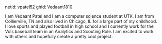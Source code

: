 netid: vpatel52
ghid: Vedaant1810

I am Vedaant Patel and I am a computer science student at UTK. I am from Collierville, TN and also lived in Chicago, IL for a large part of my childhood.
I love sports and played football in high school and I currently work for the Vols baseball team in an Analytics and Scouting Role. I am excited to work
with others and hopefully create a pretty cool project.
